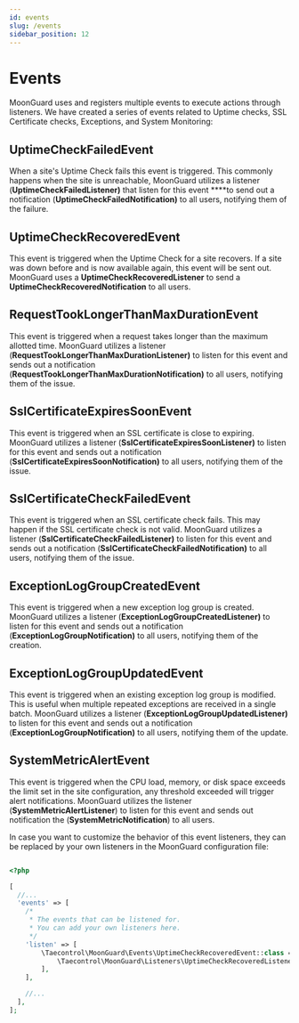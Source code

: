 ```yaml
---
id: events
slug: /events
sidebar_position: 12
---
```


# Events

MoonGuard uses and registers multiple events to execute actions through
listeners. We have created a series of events related to Uptime checks, SSL
Certificate checks, Exceptions, and System Monitoring:

## UptimeCheckFailedEvent

When a site's Uptime Check fails this event is triggered. This commonly happens
when the site is unreachable, MoonGuard utilizes a listener
(**UptimeCheckFailedListener)** that listen for this event ****to send out a
notification (**UptimeCheckFailedNotification)** to all users, notifying them
of the failure.

## UptimeCheckRecoveredEvent

This event is triggered when the Uptime Check for a site recovers. If a site
was down before and is now available again, this event will be sent out.
MoonGuard uses a **UptimeCheckRecoveredListener** to send a
**UptimeCheckRecoveredNotification** to all users.

## RequestTookLongerThanMaxDurationEvent

This event is triggered when a request takes longer than the maximum allotted
time. MoonGuard utilizes a listener (**RequestTookLongerThanMaxDurationListener)**
to listen for this event and sends out a notification
(**RequestTookLongerThanMaxDurationNotification)** to all users, notifying them
of the issue.

## SslCertificateExpiresSoonEvent

This event is triggered when an SSL certificate is close to expiring. MoonGuard
utilizes a listener (**SslCertificateExpiresSoonListener)** to listen for this
event and sends out a notification (**SslCertificateExpiresSoonNotification)**
to all users, notifying them of the issue.

## SslCertificateCheckFailedEvent

This event is triggered when an SSL certificate check fails. This may happen if
the SSL certificate check is not valid. MoonGuard utilizes a listener
(**SslCertificateCheckFailedListener)** to listen for this event and sends out
a notification (**SslCertificateCheckFailedNotification)** to all users,
notifying them of the issue.

## ExceptionLogGroupCreatedEvent

This event is triggered when a new exception log group is created. MoonGuard
utilizes a listener (**ExceptionLogGroupCreatedListener)** to listen for this
event and sends out a notification (**ExceptionLogGroupNotification)** to all
users, notifying them of the creation.

## ExceptionLogGroupUpdatedEvent

This event is triggered when an existing exception log group is modified. This
is useful when multiple repeated exceptions are received in a single batch.
MoonGuard utilizes a listener (**ExceptionLogGroupUpdatedListener)** to listen
for this event and sends out a notification (**ExceptionLogGroupNotification)**
to all users, notifying them of the update.

## SystemMetricAlertEvent

This event is triggered when the CPU load, memory, or disk space exceeds the
limit set in the site configuration, any threshold exceeded will trigger alert notifications. MoonGuard utilizes the listener
(**SystemMetricAlertListener**) to listen for this event and sends out notification the
(**SystemMetricNotification**) to all users.

In case you want to customize the behavior of this event listeners, they can be
replaced by your own listeners in the MoonGuard configuration file:

```php

<?php

[
  //...
  'events' => [
    /*
     * The events that can be listened for.
     * You can add your own listeners here.
     */
    'listen' => [
        \Taecontrol\MoonGuard\Events\UptimeCheckRecoveredEvent::class => [
            \Taecontrol\MoonGuard\Listeners\UptimeCheckRecoveredListener::class,
        ],
    ],

    //...
  ],
];
```
